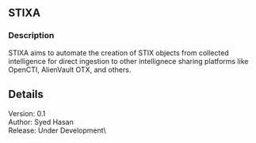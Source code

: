 

## STIXA

### Description
STIXA aims to automate the creation of STIX objects from collected intelligence for direct ingestion to other intellignece sharing platforms like OpenCTI, AlienVault OTX, and others.

## Details
Version: 0.1\
Author: Syed Hasan\
Release: Under Development\

